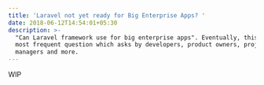 ```yaml
---
title: 'Laravel not yet ready for Big Enterprise Apps? '
date: 2018-06-12T14:54:01+05:30
description: >-
  "Can Laravel framework use for big enterprise apps". Eventually, this is a
  most frequent question which asks by developers, product owners, project
  managers and more.
---
```

WIP
